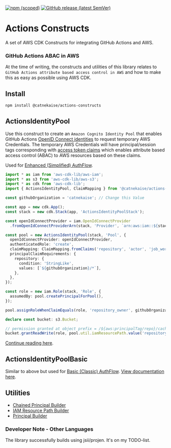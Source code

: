 [![npm (scoped)](https://img.shields.io/npm/v/@catnekaise/actions-constructs?style=flat-square)](https://www.npmjs.com/package/@catnekaise/actions-constructs)
[![GitHub release (latest SemVer)](https://img.shields.io/github/v/release/catnekaise/actions-constructs?sort=semver&style=flat-square)](https://github.com/catnekaise/actions-constructs/releases)

# Actions Constructs
A set of AWS CDK Constructs for integrating GitHub Actions and AWS.

### GitHub Actions ABAC in AWS
At the time of writing, the constructs and utilities of this library relates to `GitHub Actions attribute based access control in AWS` and how to make this as easy as possible using AWS CDK.

## Install

```bash
npm install @catnekaise/actions-constructs
```

## ActionsIdentityPool
Use this construct to create an `Amazon Cognito Identity Pool` that enables GitHub Actions [OpenID Connect identities](https://docs.github.com/en/actions/deployment/security-hardening-your-deployments/about-security-hardening-with-openid-connect) to request temporary AWS Credentials. The temporary AWS Credentials will have principal/session tags corresponding with [access token claims](https://docs.github.com/en/actions/deployment/security-hardening-your-deployments/about-security-hardening-with-openid-connect#understanding-the-oidc-token) which enables attribute based access control (ABAC) to AWS resources based on these claims.

Used for [Enhanced (Simplified) AuthFlow](https://catnekaise.github.io/github-actions-abac-aws/cognito-identity/).

```typescript
import * as iam from 'aws-cdk-lib/aws-iam';
import * as s3 from 'aws-cdk-lib/aws-s3';
import * as cdk from 'aws-cdk-lib';
import { ActionsIdentityPool, ClaimMapping } from '@catnekaise/actions-constructs';

const githubOrganization = 'catnekaise'; // Change this Value

const app = new cdk.App();
const stack = new cdk.Stack(app, 'ActionsIdentityPoolStack');

const openIdConnectProvider = iam.OpenIdConnectProvider
  .fromOpenIdConnectProviderArn(stack, 'Provider', `arn:aws:iam::${stack.account}:oidc-provider/token.actions.githubusercontent.com`);

const pool = new ActionsIdentityPool(stack, 'Pool', {
  openIdConnectProvider: openIdConnectProvider,
  authenticatedRole: 'create',
  claimMapping: ClaimMapping.fromClaims('repository', 'actor', 'job_workflow_ref'),
  principalClaimRequirements: {
    repository: {
      condition: 'StringLike',
      values: [`${githubOrganization}/*`],
    },
  },
});

const role = new iam.Role(stack, 'Role', {
  assumedBy: pool.createPrincipalForPool(),
});

pool.assignRoleWhenClaimEquals(role, 'repository_owner', githubOrganization);

declare const bucket: s3.Bucket;

// permission granted at object prefix = /${aws:principalTag/repo}/cache/${aws:principalTag/jWorkRef}/*
bucket.grantReadWrite(role, pool.util.iamResourcePath.value('repository', 'cache', 'job_workflow_ref', '*'));
```

[Continue reading here](./docs/actions-identity-pool/actions-identity-pool.md).

## ActionsIdentityPoolBasic
Similar to above but used for [Basic (Classic) AuthFlow](https://catnekaise.github.io/github-actions-abac-aws/cognito-identity/). [View documentation here](./docs/actions-identity-pool/actions-identity-pool-basic.md).


## Utilities
- [Chained Principal Builder](/docs/actions-identity-pool/util/chained-principal-builder.md)
- [IAM Resource Path Builder](/docs/actions-identity-pool/util/iam-resource-path.md)
- [Principal Builder](/docs/actions-identity-pool/util/principal-builder.md)

### Developer Note - Other Languages
The library successfully builds using jsii/projen. It's on my TODO-list.
